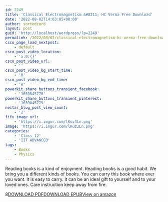 ```yaml
---
id: 2249
title: 'Classical Electromagnetism &#8211; HC Verma Free Download'
date: '2022-08-02T14:03:05+00:00'
author: sortedcord
layout: post
guid: 'http://localhost/wordpress/?p=2249'
permalink: /2022/08/02/classical-electromagnetism-hc-verma-free-download/
csco_page_load_nextpost:
    - default
csco_post_video_location:
    - 'a:0:{}'
csco_post_video_url:
    - ''
csco_post_video_bg_start_time:
    - '0'
csco_post_video_bg_end_time:
    - '0'
powerkit_share_buttons_transient_facebook:
    - '1659845778'
powerkit_share_buttons_transient_pinterest:
    - '1659845779'
nectar_blog_post_view_count:
    - '2'
fifu_image_url:
    - 'https://i.imgur.com/lKuz3Ln.png'
image: 'https://i.imgur.com/lKuz3Ln.png'
categories:
    - 'Class 12'
    - 'IIT ADVANCED'
tags:
    - Books
    - Physics
---
```


Reading books is a kind of enjoyment. Reading books is a good habit. We bring you a different kinds of books. You can carry this book where ever you want. It is easy to carry. It can be an ideal gift to yourself and to your loved ones. Care instruction keep away from fire.

8[DOWNLOAD PDF](https://drive.google.com/uc?export=download&id=10PH76l0nT88_9Tr9AnZoFJHu-lpQ-DVd)</div>[DOWNLOAD EPUB](https://drive.google.com/uc?export=download&id=10RmeLpcUe3TrDB9yAJvFVvkFEfu1raiI)</div>[View on amazon](https://www.amazon.in/Classical-Electromagnetism-H-C-Verma/dp/9388704827/?_encoding=UTF8&pd_rd_w=0oRfd&content-id=amzn1.sym.ee853eb9-cee5-4961-910b-2f169311a086&pf_rd_p=ee853eb9-cee5-4961-910b-2f169311a086&pf_rd_r=E75SW85EZR0TH0G3K1M0&pd_rd_wg=gd8nM&pd_rd_r=e72285c9-aebc-4b9f-b7d1-ed5bcb3427f0&ref_=pd_gw_ci_mcx_mr_hp_atf_m)